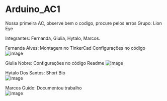# Arduino_AC1
Nossa primeira AC, observe bem o codigo, procure pelos erros
Grupo: Lion Eye 

Integrantes: Fernanda, Giulia, Hytalo, Marcos. 

Fernanda Alves: 
Montagem no TinkerCad
Configurações no código
![image](https://user-images.githubusercontent.com/79206783/113346305-0ce19b00-930a-11eb-9c3a-ea3f20a04e98.png)

Giulia Nobre: 
Configurações no código 
Readme
![image](https://user-images.githubusercontent.com/79206783/113346473-42868400-930a-11eb-9475-699e1f5e113d.png)

Hytalo Dos Santos: 
Short Bio  
![image](https://user-images.githubusercontent.com/79206783/113346605-72358c00-930a-11eb-8bda-bb7de19098f3.png)

Marcos Guido: 
Documentou trabalho  
![image](https://user-images.githubusercontent.com/79206783/113346670-88dbe300-930a-11eb-8058-bc7ca02050ed.png)

